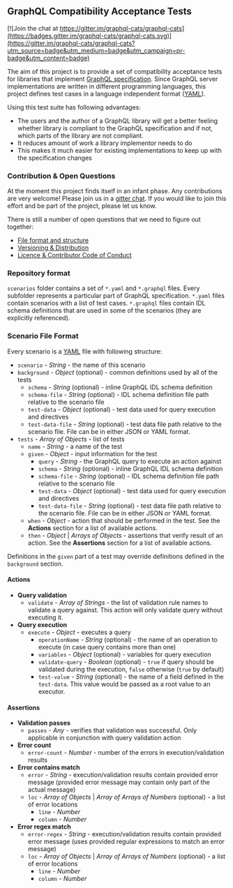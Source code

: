 ## GraphQL Compatibility Acceptance Tests

[![Join the chat at https://gitter.im/graphql-cats/graphql-cats](https://badges.gitter.im/graphql-cats/graphql-cats.svg)](https://gitter.im/graphql-cats/graphql-cats?utm_source=badge&utm_medium=badge&utm_campaign=pr-badge&utm_content=badge)

The aim of this project is to provide a set of compatibility acceptance tests for libraries 
that implement [GraphQL specification](https://github.com/facebook/graphql). Since GraphQL 
server implementations are written in different programming languages, this project defines test cases in a 
language independent format ([YAML](http://yaml.org)).

Using this test suite has following advantages:

* The users and the author of a GraphQL library will get a better feeling whether library is compliant to the GraphQL 
  specification and if not, which parts of the library are not compliant.
* It reduces amount of work a library implementor needs to do
* This makes it much easier for existing implementations to keep up with the specification changes 

### Contribution & Open Questions

At the moment this project finds itself in an infant phase. Any contributions are very welcome! Please join us in 
a [gitter chat](https://gitter.im/graphql-cats/graphql-cats). If you would like to 
join this effort and be part of the project, please let us know.

There is still a number of open questions that we need to figure out together:

* [File format and structure](https://github.com/graphql-cats/graphql-cats/issues/3)
* [Versioning & Distribution](https://github.com/graphql-cats/graphql-cats/issues/4)
* [Licence & Contributor Code of Conduct](https://github.com/graphql-cats/graphql-cats/issues/2)

### Repository format

`scenarios` folder contains a set of `*.yaml` and `*.graphql` files. Every subfolder represents a particular part of GraphQL specification. 
`*.yaml` files contain scenarios with a list of test cases. `*.graphql` files contain IDL schema definitions that are used in some of the 
scenarios (they are explicitly referenced). 

### Scenario File Format

Every scenario is a [YAML](http://yaml.org) file with following structure: 

* `scenario` - _String_ - the name of this scenario
* `background` - _Object_ (optional) - common definitions used by all of the tests
  * `schema` - _String_ (optional) - inline GraphQL IDL schema definition
  * `schema-file` - _String_ (optional) - IDL schema definition file path relative to the scenario file 
  * `test-data` - _Object_ (optional) - test data used for query execution and directives 
  * `test-data-file` - _String_ (optional) - test data file path relative to the scenario file. File can be in either JSON or YAML format.   
* `tests` - _Array of Objects_ - list of tests
  * `name` - _String_ - a name of the test
  * `given` - _Object_ - input information for the test
    * `query` - _String_ - the GraphQL query to execute an action against
    * `schema` - _String_ (optional) - inline GraphQL IDL schema definition
    * `schema-file` - _String_ (optional) - IDL schema definition file path relative to the scenario file
    * `test-data` - _Object_ (optional) - test data used for query execution and directives
    * `test-data-file` - _String_ (optional) - test data file path relative to the scenario file. File can be in either JSON or YAML format.
  * `when` - _Object_ - action that should be performed in the test. See the **Actions** section for a list of available actions.
  * `then` - _Object_ | _Arrays of Objects_ - assertions that verify result of an action. See the **Assertions** section for a list of available actions.

Definitions in the `given` part of a test may override definitions defined in the `background` section.
    
#### Actions

* **Query validation**
  * `validate` - _Array of Strings_ - the list of validation rule names to validate a query against. This action will only validate query without executing it. 
* **Query execution**
  * `execute` - _Object_ - executes a query
    * `operationName` - _String_ (optional) - the name of an operation to execute (in case query contains more than one)
    * `variables` - _Object_ (optional) - variables for query execution
    * `validate-query` - _Boolean_ (optional) - `true` if query should be validated during the execution, `false` otherwise (`true` by default) 
    * `test-value` - _String_ (optional) - the name of a field defined in the `test-data`. This value would be passed as a root value to an executor.  
    
#### Assertions

* **Validation passes**
  * `passes` - _Any_ - verifies that validation was successful. Only applicable in conjunction with query validation action  
* **Error count**
  * `error-count` - _Number_ - number of the errors in execution/validation results  
* **Error contains match**
  * `error` - _String_ - execution/validation results contain provided error message (provided error message may contain only part of the actual message)  
  * `loc` - _Array of Objects_ | _Array of Arrays of Numbers_ (optional) - a list of error locations
    * `line` - _Number_ 
    * `column` - _Number_ 
* **Error regex match**
  * `error-regex` - _String_ - execution/validation results contain provided error message (uses provided regular expressions to match an error message)  
  * `loc` - _Array of Objects_ | _Array of Arrays of Numbers_ (optional) - a list of error locations
    * `line` - _Number_ 
    * `column` - _Number_ 